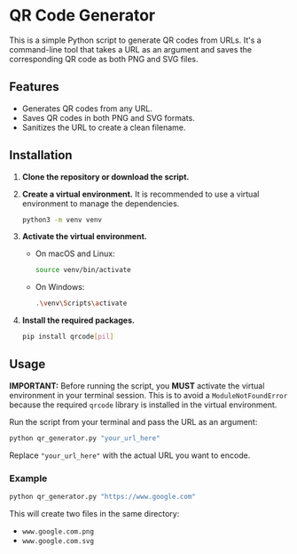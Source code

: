 # QR Code Generator

This is a simple Python script to generate QR codes from URLs. It's a command-line tool that takes a URL as an argument and saves the corresponding QR code as both PNG and SVG files.

## Features

- Generates QR codes from any URL.
- Saves QR codes in both PNG and SVG formats.
- Sanitizes the URL to create a clean filename.

## Installation

1. **Clone the repository or download the script.**

2. **Create a virtual environment.** It is recommended to use a virtual environment to manage the dependencies.

   ```bash
   python3 -m venv venv
   ```

3. **Activate the virtual environment.**

   - On macOS and Linux:
     ```bash
     source venv/bin/activate
     ```
   - On Windows:
     ```bash
     .\venv\Scripts\activate
     ```

4. **Install the required packages.**

   ```bash
   pip install qrcode[pil]
   ```

## Usage

**IMPORTANT:** Before running the script, you **MUST** activate the virtual environment in your terminal session. This is to avoid a `ModuleNotFoundError` because the required `qrcode` library is installed in the virtual environment.

Run the script from your terminal and pass the URL as an argument:

```bash
python qr_generator.py "your_url_here"
```

Replace `"your_url_here"` with the actual URL you want to encode.

### Example

```bash
python qr_generator.py "https://www.google.com"
```

This will create two files in the same directory:

- `www.google.com.png`
- `www.google.com.svg`